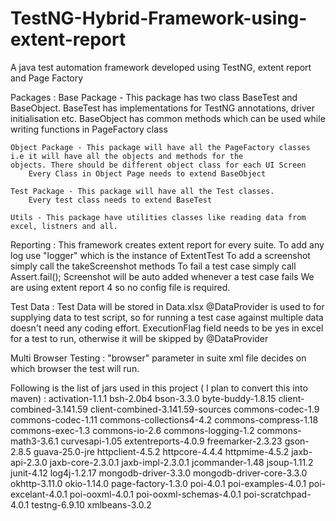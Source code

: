 # TestNG-Hybrid-Framework-using-extent-report
A java test automation framework developed using TestNG, extent report and Page Factory

Packages :
	Base Package - This package has two class BaseTest and BaseObject.
		BaseTest has implementations for TestNG annotations, driver initialisation etc.
		BaseObject has common methods which can be used while writing functions in PageFactory class
		
	Object Package - This package will have all the PageFactory classes i.e it will have all the objects and methods for the 	         	objects. There should be different object class for each UI Screen
		Every Class in Object Page needs to extend BaseObject
		
	Test Package - This package will have all the Test classes.
		Every test class needs to extend BaseTest
		
	Utils - This package have utilities classes like reading data from excel, listners and all.
	
Reporting :
	This framework creates extent report for every suite.
	To add any log use "logger" which is the instance of ExtentTest
	To add a screenshot simply call the takeScreenshot methods
	To fail a test case simply call Assert.fail();
	Screenshot will be auto added whenever a test case fails
	We are using extent report 4 so no config file is required.
	
Test Data : 
	Test Data will be stored in Data.xlsx
	@DataProvider is used to for supplying data to test script, so for running a test case against multiple data doesn't need any coding effort.
	ExecutionFlag field needs to be yes in excel for a test to run, otherwise it will be skipped by @DataProvider
	
Multi Browser Testing :
	"browser" parameter in suite xml file decides on which browser the test will run.
	
	
Following is the list of jars used in this project ( I plan to convert this into maven) : 
	activation-1.1.1
	bsh-2.0b4
	bson-3.3.0
	byte-buddy-1.8.15
	client-combined-3.141.59
	client-combined-3.141.59-sources
	commons-codec-1.9
	commons-codec-1.11
	commons-collections4-4.2
	commons-compress-1.18
	commons-exec-1.3
	commons-io-2.6
	commons-logging-1.2
	commons-math3-3.6.1
	curvesapi-1.05
	extentreports-4.0.9
	freemarker-2.3.23
	gson-2.8.5
	guava-25.0-jre
	httpclient-4.5.2
	httpcore-4.4.4
	httpmime-4.5.2
	jaxb-api-2.3.0
	jaxb-core-2.3.0.1
	jaxb-impl-2.3.0.1
	jcommander-1.48
	jsoup-1.11.2
	junit-4.12
	log4j-1.2.17
	mongodb-driver-3.3.0
	mongodb-driver-core-3.3.0
	okhttp-3.11.0
	okio-1.14.0
	page-factory-1.3.0
	poi-4.0.1
	poi-examples-4.0.1
	poi-excelant-4.0.1
	poi-ooxml-4.0.1
	poi-ooxml-schemas-4.0.1
	poi-scratchpad-4.0.1
	testng-6.9.10
	xmlbeans-3.0.2
